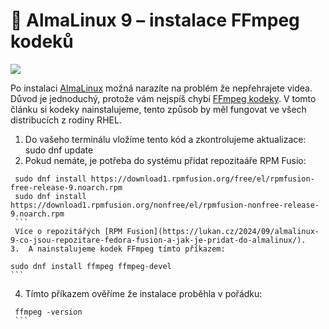 # 🐧 AlmaLinux 9 – instalace FFmpeg kodeků

![](https://lukan.cz/wp-content/uploads/2024/09/AlmaLinuxlogo-3740426552-1536x864.png)

Po instalaci [AlmaLinux](https://almalinux.org/) možná narazíte na problém že nepřehrajete videa. Důvod je jednoduchý, protože vám nejspíš chybí [FFmpeg kodeky](https://ffmpeg.org/). V tomto článku si kodeky nainstalujeme, tento způsob by měl fungovat ve všech distribucích z rodiny RHEL.

 

   1. Do vašeho terminálu vložíme tento kód a zkontrolujeme aktualizace:
    sudo dnf update
   2. Pokud nemáte, je potřeba do systému přidat repozitaáře RPM Fusio:
   ```
    sudo dnf install https://download1.rpmfusion.org/free/el/rpmfusion-free-release-9.noarch.rpm
    sudo dnf install https://download1.rpmfusion.org/nonfree/el/rpmfusion-nonfree-release-9.noarch.rpm
    ```
    Více o repozitářých [RPM Fusion](https://lukan.cz/2024/09/almalinux-9-co-jsou-repozitare-fedora-fusion-a-jak-je-pridat-do-almalinux/).
  3.  A nainstalujeme kodek FFmpeg tímto příkazem:
  ```
    sudo dnf install ffmpeg ffmpeg-devel
    ```
   4. Tímto příkazem ověříme že instalace proběhla v pořádku:
   ```
    ffmpeg -version
    ```